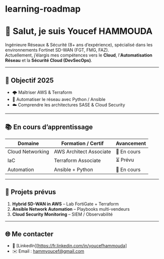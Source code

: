 # learning-roadmap

# 👋 Salut, je suis Youcef HAMMOUDA

Ingénieure Réseaux & Sécurité (8+ ans d’expérience), spécialisé dans les environnements Fortinet SD-WAN (FGT, FMG, FAZ).  
Actuellement, j’élargis mes compétences vers le **Cloud**, l’**Automatisation Réseau** et la **Sécurité Cloud (DevSecOps)**.

---

## 🎯 Objectif 2025
- 🌩️ Maîtriser AWS & Terraform  
- 🤖 Automatiser le réseau avec Python / Ansible  
- ☁️ Comprendre les architectures SASE & Cloud Security  

---

## 📚 En cours d’apprentissage
| Domaine | Formation / Certif | Avancement |
|----------|--------------------|-------------|
| Cloud Networking | AWS Architect Associate | 🔄 En cours |
| IaC | Terraform Associate | ⏳ Prévu |
| Automation | Ansible + Python | 🔄 En cours |

---

## 🧩 Projets prévus
1. **Hybrid SD-WAN in AWS** – Lab FortiGate + Terraform  
2. **Ansible Network Automation** – Playbooks multi-vendeurs  
3. **Cloud Security Monitoring** – SIEM / Observabilité  

---

## 🌐 Me contacter
- 💼 [LinkedIn][https://fr.linkedin.com/in/youcefhammouda]
- ✉️ Email : hammyoucef@gmail.com
